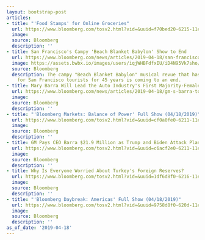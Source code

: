 ```yaml
---
layout: bootstrap-post
articles:
- title: "'Food Stamps' for Online Groceries"
  url: https://www.bloomberg.com/tosv2.html?vid=&uuid=f70bed20-6215-11e9-9749-ddf9228e7a8a&url=L25ld3MvdmlkZW9zLzIwMTktMDQtMTgvLWZvb2Qtc3RhbXBzLWZvci1vbmxpbmUtZ3JvY2VyaWVzLXZpZGVv
  image: 
  source: Bloomberg
  description: ''
- title: San Francisco's Campy 'Beach Blanket Babylon' Show to End
  url: https://www.bloomberg.com/news/articles/2019-04-18/san-francisco-s-campy-beach-blanket-babylon-show-to-end
  image: https://assets.bwbx.io/images/users/iqjWHBFdfxIU/iD4N95Vk7sho/v1/1200x865.jpg
  source: Bloomberg
  description: The campy "Beach Blanket Babylon" musical revue that has been a must-see
    for San Francisco tourists for 45 years is coming to an end.
- title: Mary Barra Will Lead the Auto Industry's First Majority-Female Board
  url: https://www.bloomberg.com/news/articles/2019-04-18/gm-s-barra-to-lead-auto-industry-s-first-majority-female-board
  image: 
  source: Bloomberg
  description: ''
- title: "'Bloomberg Markets: Balance of Power' Full Show (04/18/2019)"
  url: https://www.bloomberg.com/tosv2.html?vid=&uuid=cf0a0fe0-6211-11e9-a83b-dfcd939e7012&url=L25ld3MvdmlkZW9zLzIwMTktMDQtMTgvLWJsb29tYmVyZy1tYXJrZXRzLWJhbGFuY2Utb2YtcG93ZXItZnVsbC1zaG93LTA0LTE4LTIwMTktdmlkZW8=
  image: 
  source: Bloomberg
  description: ''
- title: GM Pays CEO Barra $21.9 Million as Trump and Biden Attack Plant Closings
  url: https://www.bloomberg.com/tosv2.html?vid=&uuid=c6acf2e0-6211-11e9-b7bd-e33d4605d438&url=L25ld3MvYXJ0aWNsZXMvMjAxOS0wNC0xOC9nbS1wYXlzLWNlby1iYXJyYS0yMS05LW1pbGxpb24tYXMtdHJ1bXAtYmlkZW4tYXR0YWNrLWNsb3Npbmdz
  image: 
  source: Bloomberg
  description: ''
- title: Why Is Everyone Worried About Turkey's Foreign Reserves?
  url: https://www.bloomberg.com/tosv2.html?vid=&uuid=1df6d8f0-6216-11e9-84d6-fbe766b1ec96&url=L25ld3MvYXJ0aWNsZXMvMjAxOS0wNC0xOC93aHktcy1ldmVyeW9uZS13b3JyaWVkLWFib3V0LXR1cmtleS1zLWZvcmVpZ24tcmVzZXJ2ZXM=
  image: 
  source: Bloomberg
  description: ''
- title: "'Bloomberg Daybreak: Americas' Full Show (04/18/2019)"
  url: https://www.bloomberg.com/tosv2.html?vid=&uuid=9758d8f0-620d-11e9-a532-71a64bff9b6f&url=L25ld3MvdmlkZW9zLzIwMTktMDQtMTgvLWJsb29tYmVyZy1kYXlicmVhay1hbWVyaWNhcy1mdWxsLXNob3ctMDQtMTgtMjAxOS12aWRlbw==
  image: 
  source: Bloomberg
  description: ''
as_of_date: '2019-04-18'
---
```


